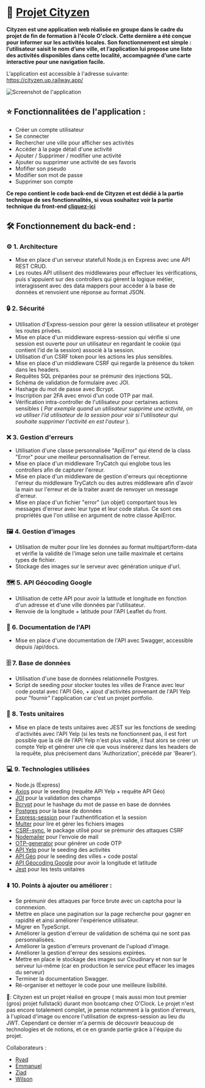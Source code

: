 # 🌟 [Projet Cityzen](https://cityzen.up.railway.app)

**Cityzen est une application web réalisée en groupe dans le cadre du projet de fin de formation à l'école O'clock. Cette dernière a été conçue pour informer sur les activités locales. Son fonctionnement est simple : l’utilisateur saisit le nom d’une ville, et l’application lui propose une liste des activités disponibles dans cette localité, accompagnée d’une carte interactive pour une navigation facile.**

L'application est accessible à l'adresse suivante: https://cityzen.up.railway.app/

![Screenshot de l'application](/assets/screenshot-home.png)


## ⭐ Fonctionnalitées de l'application :

- Créer un compte utilisateur
- Se connecter
- Rechercher une ville pour afficher ses activités
- Accéder à la page détail d'une activité
- Ajouter / Supprimer / modifier une activité
- Ajouter ou supprimer une activité de ses favoris
- Mofifier son pseudo
- Modifier son mot de passe
- Supprimer son compte

**Ce repo contient le code back-end de Cityzen et est dédié à la partie technique de ses fonctionnalités, si vous souhaitez voir la partie technique du front-end [cliquez-ici](https://github.com/PeterLeSouchu/Cityzen-front)**

## 🛠️ Fonctionnement du back-end :

### ⚙️ 1. Architecture

- Mise en place d'un serveur statefull Node.js en Express avec une API REST CRUD.
- Les routes API utilisent des middlewares pour effectuer les vérifications, puis s'appuient sur des controllers qui gèrent la logique métier, interagissent avec des data mappers pour accéder à la base de données et renvoient une réponse au format JSON.

### 🔒 2. Sécurité

- Utilisation d'Express-session pour gérer la session utilisateur et protéger  les routes privées.
- Mise en place d'un middleware express-session qui vérifie si une session est ouverte pour un utilisateur en regardant le cookie (qui contient l'id de la session) associé à la session.
- Utilisation d'un CSRF token pour les actions les plus sensibles.
- Mise en place d'un middleware CSRF qui regarde la présence du token dans les headers.
- Requêtes SQL préparées pour se prémunir des injections SQL.
- Schéma de validation de formulaire avec JOI.
- Hashage du mot de passe avec Bcrypt.
- Inscription par 2FA avec envoi d'un code OTP par mail.
- Vérification intra-controller de l'utilisateur pour certaines actions sensibles ( _Par exemple quand un utilisateur supprime une activité, on va utiliser l'id utilisateur de la session pour voir si l'utilisateur qui souhaite supprimer l'activité en est l'auteur_ ).

### ❌ 3. Gestion d'erreurs

- Utilisation d'une classe personnalisée "ApiError" qui étend de la class "Error" pour une meilleur personnalisation de l'erreur.
- Mise en place d'un middleware TryCatch qui englobe tous les controllers afin de capturer l'erreur.
- Mise en place d'un middleware de gestion d'erreurs qui réceptionne l'erreur du middleware TryCatch ou des autres middleware afin d'avoir la main sur l'erreur et de la traiter avant de renvoyer un message d'erreur.
- Mise en place d'un fichier "error" (un objet) comportant tous les messages d'erreur avec leur type et leur code status. Ce sont ces propriétés que l'on utilise en argument de notre classe ApiError. 


### 🖼️ 4. Gestion d'images

- Utilisation de multer pour lire les données au format multipart/form-data et vérifie la validité de l'image selon une taille maximale et certains types de fichier.
- Stockage des images sur le serveur avec génération unique d'url. 

### 🗺️ 5. API Géocoding Google
- Utilisation de cette API pour avoir la latitude et longitude en fonction d'un adresse et d'une ville données par l'utilisateur.
- Renvoie de la longitude + latitude pour l'API Leaflet du front.

### 📖 6. Documentation de l'API

- Mise en place d'une documentation de l'API avec Swagger, accessible depuis /api/docs.

### 🗄️ 7. Base de données

- Utilisation d'une base de données relationnelle Postgres.
- Script de seeding pour stocker toutes les villes de France avec leur code postal avec l'API Géo, + ajout d'activités provenant de l'API Yelp pour "fournir" l'application car c'est un projet portfolio.

### 🧪 8. Tests unitaires
- Mise en place de tests unitaires avec JEST sur les fonctions de seeding d'activités avec l'API Yelp (si les tests ne fonctionnent pas, il est fort possible que la clé de l'API Yelp n'est plus valide, il faut alors se créer un compte Yelp et générer une clé que vous insérerez dans les headers de la requête, plus précisement dans 'Authorization', précédé par 'Bearer').

### 💻 9. Technologies utilisées

- Node.js (Express)
- [Axios](https://www.npmjs.com/package/axios) pour le seeding (requête API Yelp + requête API Géo)
- [JOI](https://www.npmjs.com/package/joi) pour la validation des champs
- [Bcrypt](https://www.npmjs.com/package/bcrypt) pour le hashage du mot de passe en base de données
- [Postgres](https://www.npmjs.com/package/pg) pour la base de données
- [Express-session](https://www.npmjs.com/package/express-session) pour l'authentification et la session
- [Multer](https://www.npmjs.com/package/multer) pour lire et gérer les fichiers images
- [CSRF-sync](https://www.npmjs.com/package/csrf-sync), le package utilsé pour se prémunir des attaques CSRF
- [Nodemailer](https://www.npmjs.com/package/nodemailer) pour l'envoie de mail
- [OTP-generator](https://www.npmjs.com/package/otp-generator) pour générer un code OTP
- [API Yelp](https://docs.developer.yelp.com/docs/fusion-intro) pour le seeding des activités
- [API Géo](https://geo.api.gouv.fr/) pour le seeding des villes + code postal
- [API Géocoding Google](https://geo.api.gouv.fr/) pour avoir la longitude et latitude
- [Jest](https://jestjs.io/fr/) pour les tests unitaires


### ⬇️ 10. Points à ajouter ou améliorer :

- Se prémunir des attaques par force brute avec un captcha pour la connnexion.
- Mettre en place une pagination sur la page recherche pour gagner en rapidité et ainsi améliorer l'expérience utilisateur.
- Migrer en TypeScript.
- Améliorer la gestion d'erreur de validation de schéma qui ne sont pas personnalisées.
- Améliorer la gestion d'erreurs provenant de l'upload d'image.
- Améliorer la gestion d'erreur des sessions expirées.
- Mettre en place le stockage des images sur Cloudinary et non sur le serveur lui-même (car en production le service peut effacer les images du serveur)
- Terminer la documentation Swagger.
- Ré-organiser et nettoyer le code pour une meilleure lisibilité.


🚨: Cityzen est un projet réalisé en groupe ( mais aussi mon tout premier (gros) projet fullstack) durant mon bootcamp chez O'Clock. Le projet n'est pas encore totalement complet, je pense notamment à la gestion d'erreurs, à l'upload d'image ou encore l'utilisation de express-session au lieu du JWT. Cependant ce dernier m'a permis de découvrir beaucoup de technologies et de notions, et ce en grande partie grâce à l'équipe du projet.

Collaborateurs : 

- [Ryad](https://github.com/RyadC)
- [Emmanuel](https://github.com/CHARLESEmmanuel-25)
- [Ziad](https://github.com/ziadelidrissi)
- [Wilson](https://github.com/SemedoWilson)




